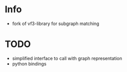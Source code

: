# Info
- fork of vf3-library for subgraph matching

# TODO
- simplified interface to call with graph representation
- python bindings

